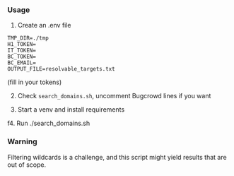 
### Usage

1. Create an .env file
```
TMP_DIR=./tmp
H1_TOKEN=
IT_TOKEN=
BC_TOKEN=
BC_EMAIL=
OUTPUT_FILE=resolvable_targets.txt
```
(fill in your tokens)

2. Check `search_domains.sh`, uncomment Bugcrowd lines if you want

3. Start a venv and install requirements

f4. Run ./search_domains.sh

### Warning

Filtering wildcards is a challenge, and this script might yield results that are out of scope.

